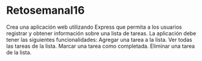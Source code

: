 # Retosemanal16
Crea una aplicación web utilizando Express que permita a los usuarios registrar y obtener información sobre una lista de tareas. La aplicación debe tener las siguientes funcionalidades:  Agregar una tarea a la lista. Ver todas las tareas de la lista. Marcar una tarea como completada. Eliminar una tarea de la lista.
